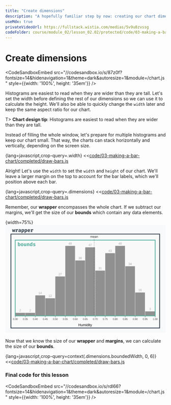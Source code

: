 ```yaml
---
title: "Create dimensions"
description: "A hopefully familiar step by now: creating our chart dimensions."
useMdx: true
privateVideoUrl: https://fullstack.wistia.com/medias/5v9u8zvssg
codeFolder: course/module_02/lesson_02.02/protected/code/03-making-a-bar-chart/end
---
```


# Create dimensions

<CodeSandboxEmbed
  src="//codesandbox.io/s/87z0f?fontsize=14&hidenavigation=1&theme=dark&autoresize=1&module=/chart.js"
  style={{width: '100%', height: '35em'}}
/>

Histograms are easiest to read when they are wider than they are tall. Let's set the width before defining the rest of our dimensions so we can use it to calculate the height. We'll also be able to quickly change the `width` later and keep the same aspect ratio for our chart.

T> **Chart design tip**: Histograms are easiest to read when they are wider than they are tall.

Instead of filling the whole window, let's prepare for multiple histograms and keep our chart small. That way, the charts can stack horizontally and vertically, depending on the screen size.

{lang=javascript,crop-query=.width}
<<[code/03-making-a-bar-chart/completed/draw-bars.js](./protected/code/03-making-a-bar-chart/completed/draw-bars.js)

Alright! Let's use the `width` to set the `width` and `height` of our chart. We'll leave a larger margin on the top to account for the bar labels, which we'll position above each bar.

{lang=javascript,crop-query=.dimensions}
<<[code/03-making-a-bar-chart/completed/draw-bars.js](./protected/code/03-making-a-bar-chart/completed/draw-bars.js)

Remember, our **wrapper** encompasses the whole chart. If we subtract our margins, we'll get the size of our **bounds** which contain any data elements.

{width=75%}
![Chart terminology](./public/images/3-making-a-bar-chart/chart-terminology.png)

Now that we know the size of our **wrapper** and **margins**, we can calculate the size of our **bounds**.

{lang=javascript,crop-query=context(.dimensions.boundedWidth, 0, 6)}
<<[code/03-making-a-bar-chart/completed/draw-bars.js](./protected/code/03-making-a-bar-chart/completed/draw-bars.js)

### Final code for this lesson

<CodeSandboxEmbed
  src="//codesandbox.io/s/rdl66?fontsize=14&hidenavigation=1&theme=dark&autoresize=1&module=/chart.js"
  style={{width: '100%', height: '35em'}}
/>
